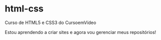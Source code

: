 # html-css
Curso de HTML5 e CSS3 do CursoemVídeo

Estou aprendendo a criar sites e agora vou gerenciar meus repositórios!

<a href="https://lupieri.github.io/html-css/Exercicios/ex001/index.html">